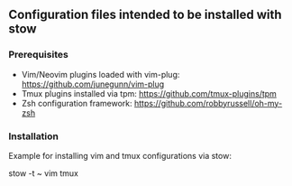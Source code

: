 ## Configuration files intended to be installed with stow

### Prerequisites

* Vim/Neovim plugins loaded with vim-plug: https://github.com/junegunn/vim-plug
* Tmux plugins installed via tpm: https://github.com/tmux-plugins/tpm
* Zsh configuration framework: https://github.com/robbyrussell/oh-my-zsh

### Installation

Example for installing vim and tmux configurations via stow: 

stow -t ~ vim tmux
